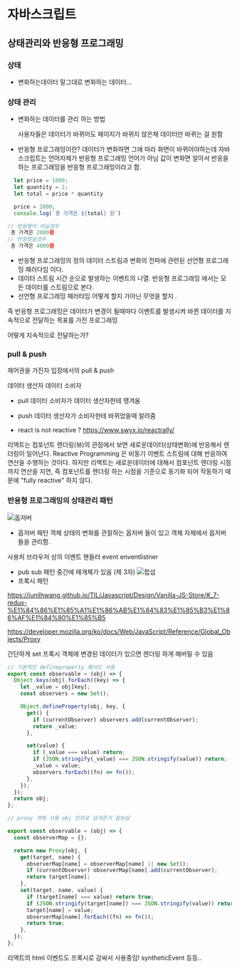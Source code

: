 # 자바스크립트

## 상태관리와 반응형 프로그래밍

### 상태

- 변화하는데이터
  말그대로 변화하는 데이터...

### 상태 관리

- 변화하는 데이터를 관리 하는 방법

  사용자들은 데이터가 바뀌어도 페이지가 바뀌지 않은채 데이터만 바뀌는 걸 원함

- 반응형 프로그래밍이란?
  데이터가 변화하면 그에 따라 화면이 바뀌어야하는데 자바스크립트는 언어자체가 반응형 프로그래밍 언어가 아님
  값이 변화면 알아서 반응을 하는 프로그래밍을 반응형 프로그래밍이라고 함.

```javascript
  let price = 1000;
  let quantity = 2;
  let total = price * quantity

  price = 2000;
  console.log(`총 가격은 ${total} 원`)

// 반응형이 아닐경우
 총 가격은 2000원
// 반응형일경우
 총 가격은 4000원
```

- 반응형 프로그래밍의 정의
  데이터 스트림과 변화의 전파에 관련된 선언형 프로그래밍 패러다임 이다.
- 데이터 스트림
  시간 순으로 발생하는 이벤트의 나열.
  반응형 프로그래밍 에서는 모든 데이터를 스트림으로 본다.
- 선언형 프로그래밍 패러타임
  어떻게 할지 가아닌 무엇을 할지 .

즉 반응형 프로그래밍은 데이터가 변경이 될때마다 이벤트를 발생시켜
바뀐 데이터를 지속적으로 전달하는 목표를 가진 프로그래밍

어떻게 지속적으로 전달하는가?

### pull & push

제어권을 가진자 입장에서의 pull & push

데이터 생산자
데이터 소비자

- pull
  데이터 소비자가 데이터 생산자한테 땡겨옴

- push
  데이터 생산자가 소비자한테 바뀌었을때 알려줌

- react is not reactive ?
  https://www.swyx.io/reactrally/

리액트는 컴포넌트 렌더링(뷰)의 관점에서 보면 새로운데이터(상태변화)에 반응해서 렌더링이 일어난다.
Reactive Programming 은 비동기 이벤트 스트림에 대해 반응하여 연산을 수행하는 것이다.
하지만 리액트는 새로운데이터에 대해서 컴포넌트 렌더링 시점까지 연산을 지연, 즉 컴포넌트를 렌더링 하는 시점을 기준으로 동기화 되어 작동하기 때문에 "fully reactive" 하지 않다.

### 반응형 프로그래밍의 상태관리 패턴

![옵저버](https://user-images.githubusercontent.com/13329304/178517960-ec56d61a-9a61-47fc-bb9b-58f735e8cbb4.jpg)

- 옵저버 패턴
  객체 상태의 변화를 관찰하는 옵저버 들이 있고
  객체 자체에서 옵저버들을 관리함.

사용처 브라우저 상의 이벤트 핸들러 event enventlistner

- pub sub 패턴
  중간에 매개체가 있음 (제 3자)
  ![펍섭](https://user-images.githubusercontent.com/13329304/178517942-3fdbce94-ecc3-4fd7-a8df-c14b43721c00.jpg)
- 프록시 패턴

https://junilhwang.github.io/TIL/Javascript/Design/Vanilla-JS-Store/#_7-redux-%E1%84%86%E1%85%A1%E1%86%AB%E1%84%83%E1%85%B3%E1%86%AF%E1%84%80%E1%85%B5

https://developer.mozilla.org/ko/docs/Web/JavaScript/Reference/Global_Objects/Proxy

간단하게 set 프록시 객체에 변경된 데이터가 있으면 렌더링 하게 해버릴 수 있음

```javascript
// 기본적인 defineproperty 메서드 사용
export const observable = (obj) => {
  Object.keys(obj).forEach((key) => {
    let _value = obj[key];
    const observers = new Set();

    Object.defineProperty(obj, key, {
      get() {
        if (currentObserver) observers.add(currentObserver);
        return _value;
      },

      set(value) {
        if (_value === value) return;
        if (JSON.stringify(_value) === JSON.stringify(value)) return;
        _value = value;
        observers.forEach((fn) => fn());
      },
    });
  });
  return obj;
};
```

```javascript
// proxy 객체 사용 obj 인자로 넘겨준거 잘보삼

export const observable = (obj) => {
  const observerMap = {};

  return new Proxy(obj, {
    get(target, name) {
      observerMap[name] = observerMap[name] || new Set();
      if (currentObserver) observerMap[name].add(currentObserver);
      return target[name];
    },
    set(target, name, value) {
      if (target[name] === value) return true;
      if (JSON.stringify(target[name]) === JSON.stringify(value)) return true;
      target[name] = value;
      observerMap[name].forEach((fn) => fn());
      return true;
    },
  });
};
```

리액트의 html 이벤트도 프록시로 감싸서 사용중임!
syntheticEvent 등등..
